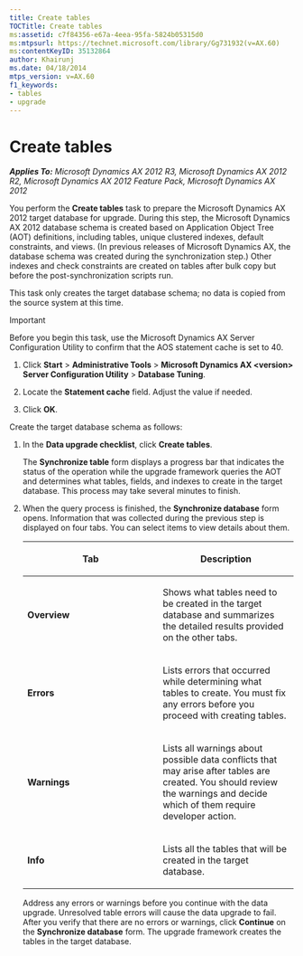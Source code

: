 ```yaml
---
title: Create tables
TOCTitle: Create tables
ms:assetid: c7f84356-e67a-4eea-95fa-5824b05315d0
ms:mtpsurl: https://technet.microsoft.com/library/Gg731932(v=AX.60)
ms:contentKeyID: 35132864
author: Khairunj
ms.date: 04/18/2014
mtps_version: v=AX.60
f1_keywords:
- tables
- upgrade
---
```


# Create tables 


_**Applies To:** Microsoft Dynamics AX 2012 R3, Microsoft Dynamics AX 2012 R2, Microsoft Dynamics AX 2012 Feature Pack, Microsoft Dynamics AX 2012_

You perform the **Create tables** task to prepare the Microsoft Dynamics AX 2012 target database for upgrade. During this step, the Microsoft Dynamics AX 2012 database schema is created based on Application Object Tree (AOT) definitions, including tables, unique clustered indexes, default constraints, and views. (In previous releases of Microsoft Dynamics AX, the database schema was created during the synchronization step.) Other indexes and check constraints are created on tables after bulk copy but before the post-synchronization scripts run.

This task only creates the target database schema; no data is copied from the source system at this time.


> [!IMPORTANT]
> <P>Before you begin this task, use the Microsoft Dynamics AX Server Configuration Utility to confirm that the AOS statement cache is set to 40.</P>
> <OL>
> <LI>
> <P>Click <STRONG>Start</STRONG> &gt; <STRONG>Administrative Tools</STRONG> &gt; <STRONG>Microsoft Dynamics AX &lt;version&gt; Server Configuration Utility</STRONG> &gt; <STRONG>Database Tuning</STRONG>.</P>
> <LI>
> <P>Locate the <STRONG>Statement cache</STRONG> field. Adjust the value if needed.</P>
> <LI>
> <P>Click <STRONG>OK</STRONG>.</P></LI></OL>



Create the target database schema as follows:

1.  In the **Data upgrade checklist**, click **Create tables**.
    
    The **Synchronize table** form displays a progress bar that indicates the status of the operation while the upgrade framework queries the AOT and determines what tables, fields, and indexes to create in the target database. This process may take several minutes to finish.

2.  When the query process is finished, the **Synchronize database** form opens. Information that was collected during the previous step is displayed on four tabs. You can select items to view details about them.
    
    <table>
    <colgroup>
    <col style="width: 50%" />
    <col style="width: 50%" />
    </colgroup>
    <thead>
    <tr class="header">
    <th><p>Tab</p></th>
    <th><p>Description</p></th>
    </tr>
    </thead>
    <tbody>
    <tr class="odd">
    <td><p><strong>Overview</strong></p></td>
    <td><p>Shows what tables need to be created in the target database and summarizes the detailed results provided on the other tabs.</p></td>
    </tr>
    <tr class="even">
    <td><p><strong>Errors</strong></p></td>
    <td><p>Lists errors that occurred while determining what tables to create. You must fix any errors before you proceed with creating tables.</p></td>
    </tr>
    <tr class="odd">
    <td><p><strong>Warnings</strong></p></td>
    <td><p>Lists all warnings about possible data conflicts that may arise after tables are created. You should review the warnings and decide which of them require developer action.</p></td>
    </tr>
    <tr class="even">
    <td><p><strong>Info</strong></p></td>
    <td><p>Lists all the tables that will be created in the target database.</p></td>
    </tr>
    </tbody>
    </table>
    
    Address any errors or warnings before you continue with the data upgrade. Unresolved table errors will cause the data upgrade to fail. After you verify that there are no errors or warnings, click **Continue** on the **Synchronize database** form. The upgrade framework creates the tables in the target database.

  


